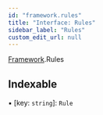 ```yaml
---
id: "framework.rules"
title: "Interface: Rules"
sidebar_label: "Rules"
custom_edit_url: null
---
```


[Framework](../modules/framework.md).Rules

## Indexable

▪ [key: `string`]: `Rule`
